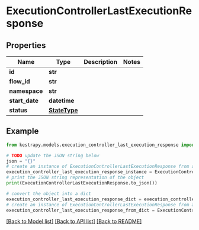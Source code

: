 # ExecutionControllerLastExecutionResponse


## Properties

Name | Type | Description | Notes
------------ | ------------- | ------------- | -------------
**id** | **str** |  | 
**flow_id** | **str** |  | 
**namespace** | **str** |  | 
**start_date** | **datetime** |  | 
**status** | [**StateType**](StateType.md) |  | 

## Example

```python
from kestrapy.models.execution_controller_last_execution_response import ExecutionControllerLastExecutionResponse

# TODO update the JSON string below
json = "{}"
# create an instance of ExecutionControllerLastExecutionResponse from a JSON string
execution_controller_last_execution_response_instance = ExecutionControllerLastExecutionResponse.from_json(json)
# print the JSON string representation of the object
print(ExecutionControllerLastExecutionResponse.to_json())

# convert the object into a dict
execution_controller_last_execution_response_dict = execution_controller_last_execution_response_instance.to_dict()
# create an instance of ExecutionControllerLastExecutionResponse from a dict
execution_controller_last_execution_response_from_dict = ExecutionControllerLastExecutionResponse.from_dict(execution_controller_last_execution_response_dict)
```
[[Back to Model list]](../README.md#documentation-for-models) [[Back to API list]](../README.md#documentation-for-api-endpoints) [[Back to README]](../README.md)


